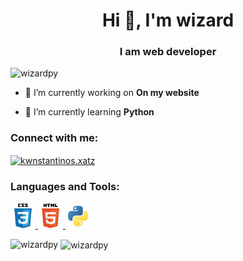 <h1 align="center">Hi 👋, I'm wizard</h1>
<h3 align="center">I am web developer</h3>

<p align="left"> <img src="https://komarev.com/ghpvc/?username=wizardpy&label=Profile%20views&color=0e75b6&style=flat" alt="wizardpy" /> </p>

- 🔭 I’m currently working on **On my website**

- 🌱 I’m currently learning **Python**

<h3 align="left">Connect with me:</h3>
<p align="left">
<a href="https://instagram.com/kwnstantinos.xatz" target="blank"><img align="center" src="https://raw.githubusercontent.com/rahuldkjain/github-profile-readme-generator/master/src/images/icons/Social/instagram.svg" alt="kwnstantinos.xatz" height="30" width="40" /></a>
</p>

<h3 align="left">Languages and Tools:</h3>
<p align="left"> <a href="https://www.w3schools.com/css/" target="_blank" rel="noreferrer"> <img src="https://raw.githubusercontent.com/devicons/devicon/master/icons/css3/css3-original-wordmark.svg" alt="css3" width="40" height="40"/> </a> <a href="https://www.w3.org/html/" target="_blank" rel="noreferrer"> <img src="https://raw.githubusercontent.com/devicons/devicon/master/icons/html5/html5-original-wordmark.svg" alt="html5" width="40" height="40"/> </a> <a href="https://www.python.org" target="_blank" rel="noreferrer"> <img src="https://raw.githubusercontent.com/devicons/devicon/master/icons/python/python-original.svg" alt="python" width="40" height="40"/> </a> </p>

<p><img align="left" src="https://github-readme-stats.vercel.app/api/top-langs?username=wizardpy&show_icons=true&locale=en&layout=compact" alt="wizardpy" /></p>

<p>&nbsp;<img align="center" src="https://github-readme-stats.vercel.app/api?username=wizardpy&show_icons=true&locale=en" alt="wizardpy" /></p>
